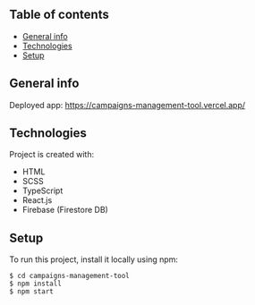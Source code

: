 ## Table of contents
* [General info](#general-info)
* [Technologies](#technologies)
* [Setup](#setup)


## General info
Deployed app: https://campaigns-management-tool.vercel.app/


## Technologies
Project is created with:
* HTML
* SCSS
* TypeScript
* React.js
* Firebase (Firestore DB)


## Setup
To run this project, install it locally using npm:

```
$ cd campaigns-management-tool
$ npm install
$ npm start
```
